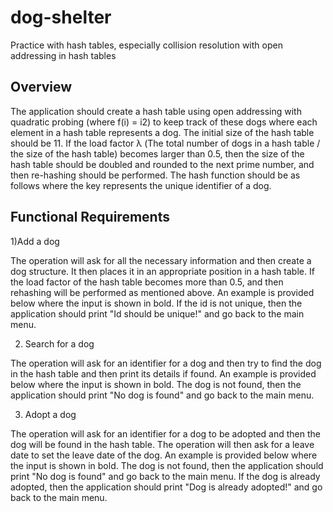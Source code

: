 # dog-shelter
Practice with hash tables, especially collision resolution with open addressing in hash tables



<h2>Overview</h2>

The application should create a hash table using open addressing with quadratic probing (where f(i) = i2) to keep track of these dogs where each element in a hash table represents a dog. The initial size of the hash table should be 11. If the load factor λ (The total number of dogs in a hash table / the size of the hash table) becomes larger than 0.5, then the size of the hash table should be doubled and rounded to the next prime number, and then re-hashing should be performed. The hash function should be as follows where the key represents the unique identifier of a dog.


<h2>Functional Requirements</h2>

1)Add a dog

The operation will ask for all the necessary information and then create a dog structure. It then places it in an appropriate position in a hash table. If the load factor of the hash table becomes more than 0.5, and then rehashing will be performed as mentioned above. An example is provided below where the input is shown in bold. If the id is not unique, then the application should print "Id should be unique!" and go back to the main menu.

2) Search for a dog

The operation will ask for an identifier for a dog and then try to find the dog in the hash table and then print its details if found. An example is provided below where the input is shown in bold. The dog is not found, then the application should print "No dog is found" and go back to the main menu.

3) Adopt a dog

The operation will ask for an identifier for a dog to be adopted and then the dog will be found in the hash table. The operation will then ask for a leave date to set the leave date of the dog. An example is provided below where the input is shown in bold. The dog is not found, then the application should print "No dog is found" and go back to the main menu. If the dog is already adopted, then the application should print "Dog is already adopted!" and go back to the main menu.
